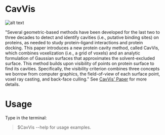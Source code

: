 # CavVis

![alt text](https://pubs.acs.org/appl/literatum/publisher/achs/journals/content/jcisd8/0/jcisd8.ahead-of-print/acs.jcim.8b00572/20190124/images/medium/ci-2018-00572k_0009.gif)

"Several geometric-based methods have been developed for the last two to three decades to detect and identify cavities (i.e., putative binding sites) on proteins, as needed to study protein–ligand interactions and protein docking. This paper introduces a new protein cavity method, called CavVis, which combines voxelization (i.e., a grid of voxels) and an analytic formulation of Gaussian surfaces that approximates the solvent-excluded surface. This method builds upon visibility of points on protein surface to find its cavities. Specifically, the visibility criterion combines three concepts we borrow from computer graphics, the field-of-view of each surface point, voxel ray casting, and back-face culling." See [CavVis' Paper](https://pubs.acs.org/doi/10.1021/acs.jcim.8b00572) for more details.

# Usage
Type in the terminal:
> $CavVis --help 
for usage examples.
